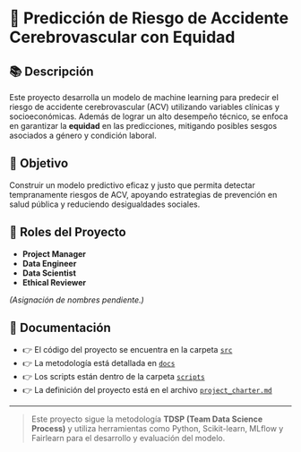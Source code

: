 # 🧠 Predicción de Riesgo de Accidente Cerebrovascular con Equidad

## 📚 Descripción

Este proyecto desarrolla un modelo de machine learning para predecir el riesgo de accidente cerebrovascular (ACV) utilizando variables clínicas y socioeconómicas. Además de lograr un alto desempeño técnico, se enfoca en garantizar la **equidad** en las predicciones, mitigando posibles sesgos asociados a género y condición laboral.

## 🎯 Objetivo

Construir un modelo predictivo eficaz y justo que permita detectar tempranamente riesgos de ACV, apoyando estrategias de prevención en salud pública y reduciendo desigualdades sociales.

## 👥 Roles del Proyecto

- **Project Manager**
- **Data Engineer**
- **Data Scientist**
- **Ethical Reviewer**

*(Asignación de nombres pendiente.)*

## 📄 Documentación

- 👉 El código del proyecto se encuentra en la carpeta [`src`](./src)
- 👉 La metodología está detallada en [`docs`](./docs)
- 👉 Los scripts están dentro de la carpeta [`scripts`](./scripts)
- 👉 La definición del proyecto está en el archivo [`project_charter.md`](./docs/business_understanding/project_charter.md)

---

> Este proyecto sigue la metodología **TDSP (Team Data Science Process)** y utiliza herramientas como Python, Scikit-learn, MLflow y Fairlearn para el desarrollo y evaluación del modelo.
